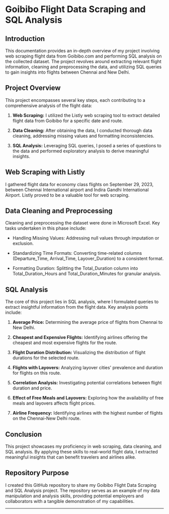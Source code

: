 # Goibibo Flight Data Scraping and SQL Analysis

## Introduction

This documentation provides an in-depth overview of my project involving web scraping flight data from Goibibo.com and performing SQL analysis on the collected dataset. The project revolves around extracting relevant flight information, cleaning and preprocessing the data, and utilizing SQL queries to gain insights into flights between Chennai and New Delhi.

## Project Overview

This project encompasses several key steps, each contributing to a comprehensive analysis of the flight data:

1. **Web Scraping:** I utilized the Listly web scraping tool to extract detailed flight data from Goibibo for a specific date and route.

2. **Data Cleaning:** After obtaining the data, I conducted thorough data cleaning, addressing missing values and formatting inconsistencies.

3. **SQL Analysis:** Leveraging SQL queries, I posed a series of questions to the data and performed exploratory analysis to derive meaningful insights.

## Web Scraping with Listly

I gathered flight data for economy class flights on September 29, 2023, between Chennai International airport and Indira Gandhi International Airport. Listly proved to be a valuable tool for web scraping.

## Data Cleaning and Preprocessing

Cleaning and preprocessing the dataset were done in Microsoft Excel. Key tasks undertaken in this phase include:

- Handling Missing Values: Addressing null values through imputation or exclusion.

- Standardizing Time Formats: Converting time-related columns (Departure_Time, Arrival_Time, Layover_Duration) to a consistent format.

- Formatting Duration: Splitting the Total_Duration column into Total_Duration_Hours and Total_Duration_Minutes for granular analysis.

## SQL Analysis

The core of this project lies in SQL analysis, where I formulated queries to extract insightful information from the flight data. Key analysis points include:

1. **Average Price:** Determining the average price of flights from Chennai to New Delhi.

2. **Cheapest and Expensive Flights:** Identifying airlines offering the cheapest and most expensive flights for the route.

3. **Flight Duration Distribution:** Visualizing the distribution of flight durations for the selected route.

4. **Flights with Layovers:** Analyzing layover cities' prevalence and duration for flights on this route.

5. **Correlation Analysis:** Investigating potential correlations between flight duration and price.

6. **Effect of Free Meals and Layovers:** Exploring how the availability of free meals and layovers affects flight prices.

7. **Airline Frequency:** Identifying airlines with the highest number of flights on the Chennai-New Delhi route.

## Conclusion

This project showcases my proficiency in web scraping, data cleaning, and SQL analysis. By applying these skills to real-world flight data, I extracted meaningful insights that can benefit travelers and airlines alike.

## Repository Purpose

I created this GitHub repository to share my Goibibo Flight Data Scraping and SQL Analysis project. The repository serves as an example of my data manipulation and analysis skills, providing potential employers and collaborators with a tangible demonstration of my capabilities.

---
